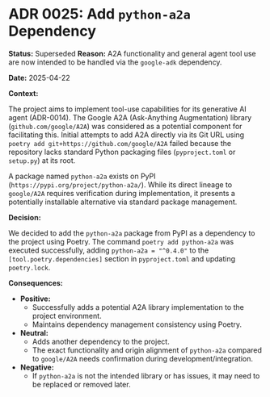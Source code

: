 # ADR 0025: Add `python-a2a` Dependency

**Status:** Superseded
**Reason:** A2A functionality and general agent tool use are now intended to be handled via the `google-adk` dependency.

**Date:** 2025-04-22

**Context:**

The project aims to implement tool-use capabilities for its generative AI agent (ADR-0014). The Google A2A (Ask-Anything Augmentation) library (`github.com/google/A2A`) was considered as a potential component for facilitating this. Initial attempts to add A2A directly via its Git URL using `poetry add git+https://github.com/google/A2A` failed because the repository lacks standard Python packaging files (`pyproject.toml` or `setup.py`) at its root.

A package named `python-a2a` exists on PyPI (`https://pypi.org/project/python-a2a/`). While its direct lineage to `google/A2A` requires verification during implementation, it presents a potentially installable alternative via standard package management.

**Decision:**

We decided to add the `python-a2a` package from PyPI as a dependency to the project using Poetry. The command `poetry add python-a2a` was executed successfully, adding `python-a2a = "^0.4.0"` to the `[tool.poetry.dependencies]` section in `pyproject.toml` and updating `poetry.lock`.

**Consequences:**

*   **Positive:**
    *   Successfully adds a potential A2A library implementation to the project environment.
    *   Maintains dependency management consistency using Poetry.
*   **Neutral:**
    *   Adds another dependency to the project.
    *   The exact functionality and origin alignment of `python-a2a` compared to `google/A2A` needs confirmation during development/integration.
*   **Negative:**
    *   If `python-a2a` is not the intended library or has issues, it may need to be replaced or removed later.
